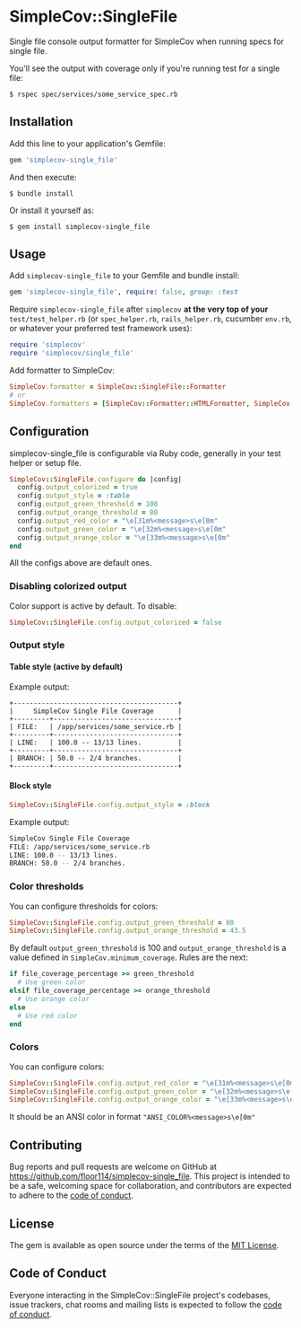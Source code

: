 # SimpleCov::SingleFile

Single file console output formatter for SimpleCov when running specs for single file.

You'll see the output with coverage only if you're running test for a single file:

    $ rspec spec/services/some_service_spec.rb

## Installation

Add this line to your application's Gemfile:

```ruby
gem 'simplecov-single_file'
```

And then execute:

    $ bundle install

Or install it yourself as:

    $ gem install simplecov-single_file

## Usage

Add `simplecov-single_file` to your Gemfile and bundle install:

```ruby
gem 'simplecov-single_file', require: false, group: :test
```

Require `simplecov-single_file` after `simplecov` **at the very top of your** `test/test_helper.rb` (or `spec_helper.rb`, `rails_helper.rb`, cucumber `env.rb`, or whatever your preferred test framework uses):
```ruby
require 'simplecov'
require 'simplecov/single_file'
```

Add formatter to SimpleCov:
```ruby
SimpleCov.formatter = SimpleCov::SingleFile::Formatter
# or
SimpleCov.formatters = [SimpleCov::Formatter::HTMLFormatter, SimpleCov::SingleFile::Formatter]
```

## Configuration
simplecov-single_file is configurable via Ruby code, generally in your test helper or setup file.
```ruby
SimpleCov::SingleFile.configure do |config|
  config.output_colorized = true
  config.output_style = :table
  config.output_green_threshold = 100
  config.output_orange_threshold = 80
  config.output_red_color = "\e[31m%<message>s\e[0m"
  config.output_green_color = "\e[32m%<message>s\e[0m"
  config.output_orange_color = "\e[33m%<message>s\e[0m"
end
```
All the configs above are default ones.

### Disabling colorized output
Color support is active by default. To disable:
```ruby
SimpleCov::SingleFile.config.output_colorized = false
```

### Output style
#### Table style (active by default)
Example output:
```
+-----------------------------------------+
|     SimpleCov Single File Coverage      |
+---------+-------------------------------+
| FILE:   | /app/services/some_service.rb |
+---------+-------------------------------+
| LINE:   | 100.0 -- 13/13 lines.         |
+---------+-------------------------------+
| BRANCH: | 50.0 -- 2/4 branches.         |
+---------+-------------------------------+
```
#### Block style
```ruby
SimpleCov::SingleFile.config.output_style = :block
```
Example output:
```bash
SimpleCov Single File Coverage
FILE: /app/services/some_service.rb
LINE: 100.0 -- 13/13 lines.
BRANCH: 50.0 -- 2/4 branches.
```
### Color thresholds
You can configure thresholds for colors:
```ruby
SimpleCov::SingleFile.config.output_green_threshold = 80
SimpleCov::SingleFile.config.output_orange_threshold = 43.5
```
By default `output_green_threshold` is 100 and `output_orange_threshold` is a value defined in `SimpleCov.minimum_coverage`.
Rules are the next:
```ruby
if file_coverage_percentage >= green_threshold
  # Use green color
elsif file_coverage_percentage >= orange_threshold
  # Use orange color
else
  # Use red color
end
```

### Colors
You can configure colors:
```ruby
SimpleCov::SingleFile.config.output_red_color = "\e[31m%<message>s\e[0m"
SimpleCov::SingleFile.config.output_green_color = "\e[32m%<message>s\e[0m"
SimpleCov::SingleFile.config.output_orange_color = "\e[33m%<message>s\e[0m"
```
It should be an ANSI color in format `"ANSI_COLOR%<message>s\e[0m"`


## Contributing

Bug reports and pull requests are welcome on GitHub at https://github.com/floor114/simplecov-single_file. This project is intended to be a safe, welcoming space for collaboration, and contributors are expected to adhere to the [code of conduct](https://github.com/floor114/simplecov-single_file/blob/main/CODE_OF_CONDUCT.md).

## License

The gem is available as open source under the terms of the [MIT License](https://opensource.org/licenses/MIT).

## Code of Conduct

Everyone interacting in the SimpleCov::SingleFile project's codebases, issue trackers, chat rooms and mailing lists is expected to follow the [code of conduct](https://github.com/floor114/simplecov-single_file/blob/main/CODE_OF_CONDUCT.md).
